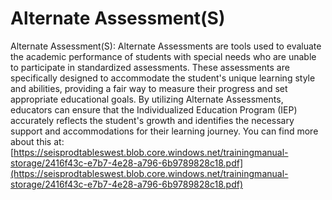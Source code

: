 # Alternate Assessment(S)
Alternate Assessment(S): Alternate Assessments are tools used to evaluate the academic performance of students with special needs who are unable to participate in standardized assessments. These assessments are specifically designed to accommodate the student's unique learning style and abilities, providing a fair way to measure their progress and set appropriate educational goals. By utilizing Alternate Assessments, educators can ensure that the Individualized Education Program (IEP) accurately reflects the student's growth and identifies the necessary support and accommodations for their learning journey.
You can find more about this at: [https://seisprodtableswest.blob.core.windows.net/trainingmanual-storage/2416f43c-e7b7-4e28-a796-6b9789828c18.pdf](https://seisprodtableswest.blob.core.windows.net/trainingmanual-storage/2416f43c-e7b7-4e28-a796-6b9789828c18.pdf)